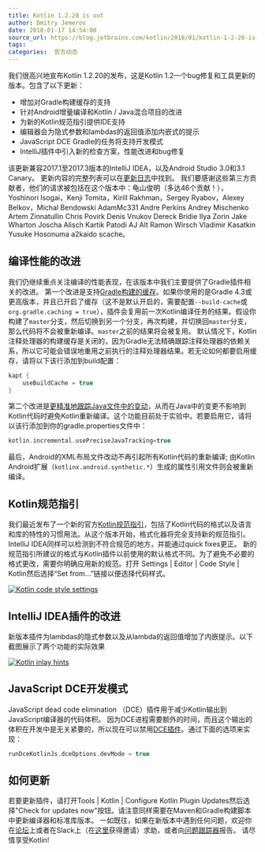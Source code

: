 ```yaml
---
title: Kotlin 1.2.20 is out
author: Dmitry Jemerov
date: 2018-01-17 14:54:00
source_url: https://blog.jetbrains.com/kotlin/2018/01/kotlin-1-2-20-is-out/
tags: 
categories:  官方动态
---
```


我们很高兴地宣布Kotlin 1.2.20的发布，这是Kotlin 1.2一个bug修复和工具更新的版本。包含了以下更新：

* 增加对Gradle构建缓存的支持
* 针对Android增量编译和Kotlin / Java混合项目的改进
* 为新的Kotlin规范指引提供IDE支持
* 编辑器会为隐式参数和lambdas的返回值添加内嵌式的提示
* JavaScript DCE Gradle的任务将支持开发模式
* IntelliJ插件中引入新的检查方案，性能改进和bug修复

该更新兼容2017.1至2017.3版本的IntelliJ IDEA，以及Android Studio 3.0和3.1 Canary。
更新内容的完整列表可以在[更新日志](inspections)中找到。
我们要感谢这些第三方贡献者，他们的请求被包括在这个版本中：龟山俊明（多达46个贡献！），Yoshinori Isogai，Kenji Tomita，Kirill Rakhman，Sergey Ryabov，Alexey Belkov，Michal Bendowski AdamMc331 Andre Perkins Andrey Mischenko Artem Zinnatullin Chris Povirk Denis Vnukov Dereck Bridie Ilya Zorin Jake Wharton Joscha Alisch Kartik Patodi AJ Alt Ramon Wirsch Vladimir Kasatkin Yusuke Hosonuma a2kaido scache。

## 编译性能的改进

我们仍继续重点关注编译的性能表现，在该版本中我们主要提供了Gradle插件相关的改进。
第一个改进是支持[Gradle构建的缓存](https://guides.gradle.org/using-build-cache/)。如果你使用的是Gradle 4.3或更高版本，并且已开启了缓存（这不是默认开启的，需要配置`--build-cache`或`org.gradle.caching = true`），插件会复用前一次Kotlin编译任务的结果。假设你构建了`master`分支，然后切换到另一个分支，再次构建，并切换回`master`分支，那么代码将不会被重新编译。`master`之前的结果将会被复用。
默认情况下，Kotlin注释处理器的构建缓存是关闭的，因为Gradle无法精确跟踪注释处理器的依赖关系，所以它可能会错误地重用之前执行的注释处理器结果。若无论如何都要启用缓存，请将以下该行添加到build配置：

```kotlin
kapt {
    useBuildCache = true
}
```

第二个改进是[更精准地跟踪Java文件中的变动](https://youtrack.jetbrains.com/issue/KT-17621)，从而在Java中的变更不影响到Kotlin代码时避免Kotlin重新编译。这个功能目前处于实验中。若要启用它，请将以该行添加到你的gradle.properties文件中：

```kotlin
kotlin.incremental.usePreciseJavaTracking=true
```

最后，Android的XML布局文件改动不再引起所有Kotlin代码的重新编译; 由Kotlin Android扩展（`kotlinx.android.synthetic.*`）生成的属性引用文件则会被重新编译。
## Kotlin规范指引

我们最近发布了一个新的官方[Kotlin规范指引](http://kotlinlang.org/docs/reference/coding-conventions.html)，包括了Kotlin代码的格式以及语言和库的特性的习惯用法。从这个版本开始，格式化器将完全支持新的规范指引。IntelliJ IDEA同样可以检测到不符合规范的地方，并能通过quick fixes更正。
新的规范指引所建议的格式与Kotlin插件以前使用的默认格式不同。为了避免不必要的格式更改，需要你明确应用新的规范。打开 Settings | Editor | Code Style | Kotlin然后选择“Set from…”链接以便选择代码样式。

<a href="https://i2.wp.com/blog.jetbrains.com/kotlin/files/2018/01/1.2.20-codestyle.png?ssl=1" rel="attachment wp-att-5701"><img alt="Kotlin code style settings" class="alignnone size-full wp-image-5701" data-recalc-dims="1" src="https://i2.wp.com/blog.jetbrains.com/kotlin/files/2018/01/1.2.20-codestyle.png?resize=640%2C353&amp;ssl=1"/></a>

## IntelliJ IDEA插件的改进

新版本插件为lambdas的隐式参数以及从lambda的返回值增加了内嵌提示。以下截图展示了两个功能的实际效果

<a href="https://i0.wp.com/blog.jetbrains.com/kotlin/files/2018/01/1.2.20-inlayhints.png?ssl=1" rel="attachment wp-att-5702"><img alt="Kotlin inlay hints" class="alignnone size-full wp-image-5702" data-recalc-dims="1" src="https://i0.wp.com/blog.jetbrains.com/kotlin/files/2018/01/1.2.20-inlayhints.png?resize=640%2C213&amp;ssl=1"/></a>

## JavaScript DCE开发模式

JavaScript dead code elimination （DCE）插件用于减少Kotlin输出到JavaScript编译器的代码体积。 因为DCE进程需要额外的时间，而且这个输出的体积在开发中是无关紧要的，所以现在可以禁用[DCE插件](https://youtrack.jetbrains.com/issue/KT-20210)。通过下面的选项来实现：

```kotlin
runDceKotlinJs.dceOptions.devMode = true
```

## 如何更新

若要更新插件，请打开Tools | Kotlin | Configure Kotlin Plugin Updates然后选择"Check for updates now"按钮。请注意同样需要在Maven和Gradle构建脚本中更新编译器和标准库版本。
一如既往，如果在新版本中遇到任何问题，欢迎你在[论坛](https://discuss.kotlinlang.org/)上或者在Slack上（在[这里](slack.kotlinlang.org)获得邀请）求助，或者向[问题跟踪器](https://youtrack.jetbrains.com/issues/KT)报告。
请尽情享受Kotlin!